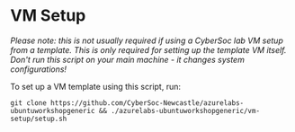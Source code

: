 # VM Setup
*Please note: this is not usually required if using a CyberSoc lab VM setup from a template. This is only required for setting up the template VM itself.*
*Don't run this script on your main machine - it changes system configurations!*

To set up a VM template using this script, run:
```
git clone https://github.com/CyberSoc-Newcastle/azurelabs-ubuntuworkshopgeneric && ./azurelabs-ubuntuworkshopgeneric/vm-setup/setup.sh
```
